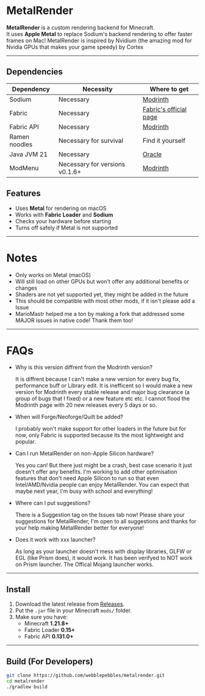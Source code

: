 # MetalRender

**MetalRender** is a custom rendering backend for Minecraft.  
It uses **Apple Metal** to replace Sodium's backend rendering to offer faster frames on Mac!
MetalRender is inspired by Nvidium (the amazing mod for Nvidia GPUs that makes your game speedy) by Cortex

---

## Dependencies

| Dependency    | Necessity              | Where to get                                                            |
| ------------- | ---------------------- | ----------------------------------------------------------------------- |
| Sodium        | Necessary              | [Modrinth](https://modrinth.com/mod/sodium)                             |
| Fabric        | Necessary              | [Fabric's official page](https://fabricmc.net/use/installer/)           |
| Fabric API    | Necessary              | [Modrinth](https://modrinth.com/mod/fabric-api)                         |
| Ramen noodles | Necessary for survival | Find it yourself                                                        |
| Java JVM 21   | Necessary              | [Oracle](https://www.oracle.com/au/java/technologies/downloads/#java21) |
| ModMenu       | Necessary for versions v0.1.6+ | [Modrinth](https://modrinth.com/mod/modmenu)

## Features

- Uses **Metal** for rendering on macOS
- Works with **Fabric Loader** and **Sodium**
- Checks your hardware before starting
- Turns off safely if Metal is not supported

---

# Notes

- Only works on Metal (macOS)
- Will still load on other GPUs but won't offer any additional benefits or changes
- Shaders are not yet supported yet, they might be added in the future
- This should be compatible with most other mods, if it isn't please add a Issue
- MarioMastr helped me a ton by making a fork that addressed some MAJOR issues in native code! Thank them too!

---

# FAQs

- Why is this version diffrent from the Modrinth version?

  It is diffrent because I can't make a new version for every bug fix, performance buff or Library edit. It is inefficent so I would make a new version for Modrinth
  every stable release and major bug clearance (a group of bugs that I fixed) or a new feature etc etc. I cannot flood the Modrinth page with 20 new releases every 5
  days or so.

- When will Forge/Neoforge/Quilt be added?

  I probably won't make support for other loaders in the future but for now, only Fabric is supported because its the most lightweight and popular.

- Can I run MetalRender on non-Apple Silicon hardware?

  Yes you can! But there just might be a crash, best case scenario it just doesn't offer any benefits. I'm working to add other optimisation features that don't need
  Apple Silicon to run so that even Intel/AMD/Nvidia people can enjoy MetalRender. You can expect that maybe next year, I'm busy with school and everything!

- Where can I put suggestions?

  There is a Suggestion tag on the Issues tab now! Please share your suggestions for MetalRender, I'm open to all suggestions and thanks for your help making
  MetalRender better for everyone!

- Does it work with xxx launcher?

  As long as your launcher doesn't mess with display libraries, GLFW or EGL (like Prism does), it would work. It has been verifyed to NOT work on Prism launcher. The
  Offical Mojang launcher works.

---

## Install

1. Download the latest release from [Releases](../../releases).
2. Put the `.jar` file in your Minecraft `mods/` folder.
3. Make sure you have:
   - Minecraft **1.21.8+**
   - Fabric Loader **0.15+**
   - Fabric API **0.131.0+**

---

## Build (For Developers)

```bash
git clone https://github.com/webblepebbles/metalrender.git
cd metalrender
./gradlew build
```
